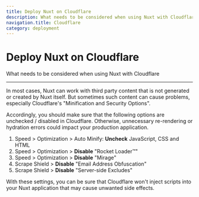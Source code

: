 ```yaml
---
title: Deploy Nuxt on Cloudflare
description: What needs to be considered when using Nuxt with Cloudflare
navigation.title: Cloudflare
category: deployment
---
```

# Deploy Nuxt on Cloudflare

What needs to be considered when using Nuxt with Cloudflare

---

In most cases, Nuxt can work with third party content that is not generated or created by Nuxt itself. But sometimes such content can cause problems, especially Cloudflare's "Minification and Security Options".

Accordingly, you should make sure that the following options are unchecked / disabled in Cloudflare. Otherwise, unnecessary re-rendering or hydration errors could impact your production application.

1. Speed > Optimization > Auto Minify: **Uncheck** JavaScript, CSS and HTML
2. Speed > Optimization > **Disable** "Rocket Loader™"
3. Speed > Optimization > **Disable** "Mirage"
4. Scrape Shield > **Disable** "Email Address Obfuscation"
5. Scrape Shield > **Disable** "Server-side Excludes"

With these settings, you can be sure that Cloudflare won't inject scripts into your Nuxt application that may cause unwanted side effects.
